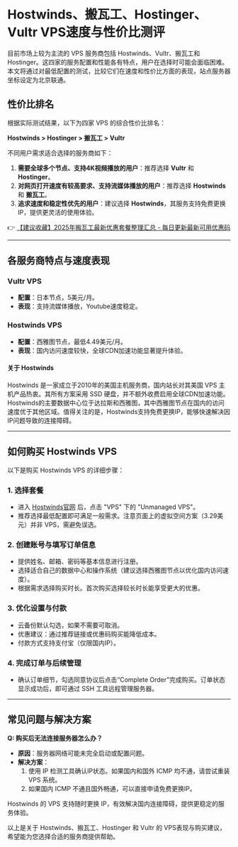 # Hostwinds、搬瓦工、Hostinger、Vultr VPS速度与性价比测评

目前市场上较为主流的 VPS 服务商包括 Hostwinds、Vultr、搬瓦工和 Hostinger。这四家的服务配置和性能各有特点，用户在选择时可能会面临困难。本文将通过对最低配置的测试，比较它们在速度和性价比方面的表现，站点服务器坐标设定为北京联通。

## 性价比排名

根据实际测试结果，以下为四家 VPS 的综合性价比排名：

**Hostwinds > Hostinger > 搬瓦工 > Vultr**

不同用户需求适合选择的服务商如下：

1. **需要全球多个节点、支持4K视频播放的用户**：推荐选择 **Vultr** 和 **Hostinger**。
2. **对网页打开速度有较高要求、支持流媒体播放的用户**：推荐选择 **Hostwinds** 和 **搬瓦工**。
3. **追求速度和稳定性优先的用户**：建议选择 **Hostwinds**，其服务支持免费更换IP，提供更灵活的使用体验。

👉 [【建议收藏】2025年搬瓦工最新优惠套餐整理汇总 - 每日更新最新可用优惠码](https://bit.ly/banwagon)

---

## 各服务商特点与速度表现

### Vultr VPS
- **配置**：日本节点，5美元/月。
- **表现**：支持流媒体播放，Youtube速度稳定。

### Hostwinds VPS
- **配置**：西雅图节点，最低4.49美元/月。
- **表现**：国内访问速度较快，全球CDN加速功能显著提升体验。

#### 关于 Hostwinds
Hostwinds 是一家成立于2010年的美国主机服务商，国内站长对其美国 VPS 主机产品热衷。其所有方案采用 SSD 硬盘，并不额外收费启用全球CDN加速功能。Hostwinds的主要数据中心位于达拉斯和西雅图，其中西雅图节点在国内的访问速度优于其他区域。值得关注的是，Hostwinds支持免费更换IP，能够快速解决因IP问题导致的连接障碍。

---

## 如何购买 Hostwinds VPS

以下是购买 Hostwinds VPS 的详细步骤：

### 1. 选择套餐
- 进入 [Hostwinds官网](https://bit.ly/banwagon) 后，点击 "VPS" 下的 "Unmanaged VPS"。
- 推荐选择最低配置即可满足一般需求。注意页面上的虚拟空间方案（3.29美元）并非 VPS，需避免误选。

### 2. 创建账号与填写订单信息
- 提供姓名、邮箱、密码等基本信息进行注册。
- 选择适合自己的数据中心和操作系统（建议选择西雅图节点以优化国内访问速度）。
- 根据需求选择购买时长。首次购买选择较长时长能享受更大的优惠。

### 3. 优化设置与付款
- 云备份默认勾选，如果不需要可取消。
- 优惠建议：通过推荐链接或优惠码购买能降低成本。
- 付款方式支持支付宝（仅限国内IP）。

### 4. 完成订单与后续管理
- 确认订单细节，勾选同意协议后点击“Complete Order”完成购买。订单状态显示成功后，即可通过 SSH 工具远程管理服务器。

---

## 常见问题与解决方案

**Q: 购买后无法连接服务器怎么办？**
- **原因**：服务器网络可能未完全启动或配置问题。
- **解决方案**：
    1. 使用 IP 检测工具确认IP状态。如果国内和国外 ICMP 均不通，请尝试重装 VPS 系统。
    2. 如果国内 ICMP 不通且国外畅通，可以直接申请免费更换IP。

Hostwinds 的 VPS 支持随时更换 IP，有效解决国内连接障碍，提供更稳定的服务体验。

以上是关于 Hostwinds、搬瓦工、Hostinger 和 Vultr 的 VPS表现与购买建议，希望能为您选择合适的服务商提供帮助。